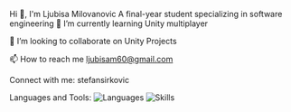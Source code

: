 Hi 👋, I'm Ljubisa Milovanovic
A final-year student specializing in software engineering
🌱 I’m currently learning Unity multiplayer

👯 I’m looking to collaborate on Unity Projects

📫 How to reach me ljubisam60@gmail.com

Connect with me:
stefansirkovic

Languages and Tools:
![Languages](https://skillicons.dev/icons?i=github,python,cs,unity,js,html,css,bootstrap,webflow,php,c)
![Skills](https://skillicons.dev/icons?i=github,python,cs,unity,js,html,css,bootstrap,webflow,php,c)
